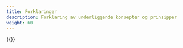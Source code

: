 ```yaml
---
title: Forklaringer
description: Forklaring av underliggende konsepter og prinsipper
weight: 60
---
```


{{<children />}}